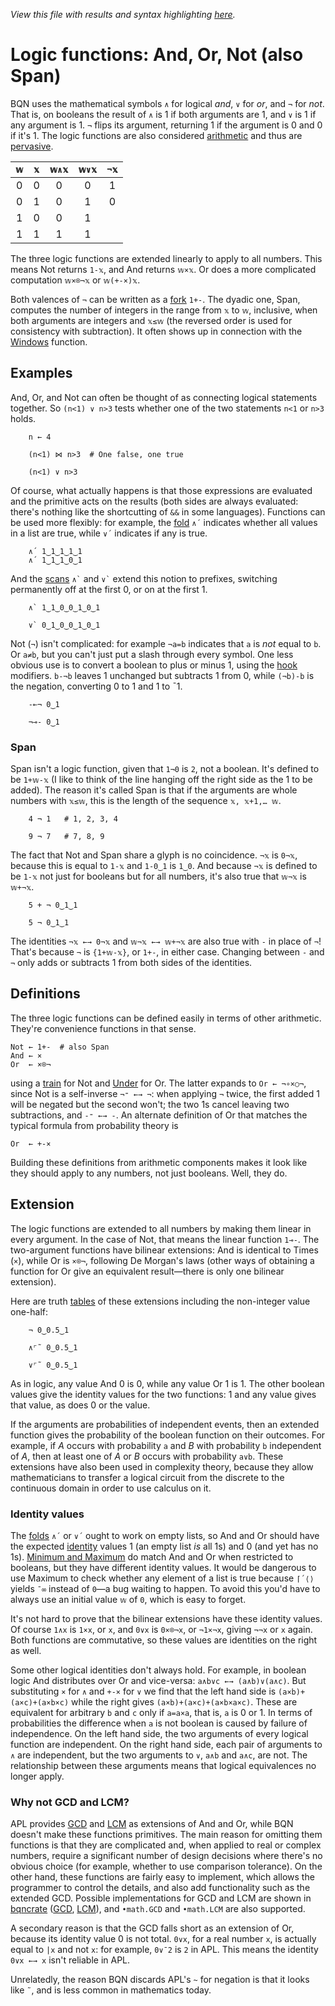 *View this file with results and syntax highlighting [here](https://saltytine.github.io/BQN/doc/logic.html).*

# Logic functions: And, Or, Not (also Span)

BQN uses the mathematical symbols `∧` for logical *and*, `∨` for *or*, and `¬` for *not*. That is, on booleans the result of `∧` is 1 if both arguments are 1, and `∨` is 1 if any argument is 1. `¬` flips its argument, returning 1 if the argument is 0 and 0 if it's 1. The logic functions are also considered [arithmetic](arithmetic.md) and thus are [pervasive](arithmetic.md#pervasion).

| `𝕨` | `𝕩` | `𝕨∧𝕩` | `𝕨∨𝕩` | `¬𝕩`
|:---:|:---:|:-----:|:-----:|:----:
|  0  |  0  |   0   |   0   |   1
|  0  |  1  |   0   |   1   |   0
|  1  |  0  |   0   |   1   |
|  1  |  1  |   1   |   1   |

The three logic functions are extended linearly to apply to all numbers. This means Not returns `1-𝕩`, and And returns `𝕨×𝕩`. Or does a more complicated computation `𝕨×⌾¬𝕩` or `𝕨(+-×)𝕩`.

Both valences of `¬` can be written as a [fork](train.md) `1+-`. The dyadic one, Span, computes the number of integers in the range from `𝕩` to `𝕨`, inclusive, when both arguments are integers and `𝕩≤𝕨` (the reversed order is used for consistency with subtraction). It often shows up in connection with the [Windows](windows.md) function.

## Examples

And, Or, and Not can often be thought of as connecting logical statements together. So `(n<1) ∨ n>3` tests whether one of the two statements `n<1` or `n>3` holds.

        n ← 4

        (n<1) ⋈ n>3  # One false, one true

        (n<1) ∨ n>3

Of course, what actually happens is that those expressions are evaluated and the primitive acts on the results (both sides are always evaluated: there's nothing like the shortcutting of `&&` in some languages). Functions can be used more flexibly: for example, the [fold](fold.md) `∧´` indicates whether all values in a list are true, while `∨´` indicates if any is true.

        ∧´ 1‿1‿1‿1‿1
        ∧´ 1‿1‿1‿0‿1

And the [scans](scan.md) `` ∧` `` and `` ∨` `` extend this notion to prefixes, switching permanently off at the first 0, or on at the first 1.

        ∧` 1‿1‿0‿0‿1‿0‿1

        ∨` 0‿1‿0‿0‿1‿0‿1

Not (`¬`) isn't complicated: for example `¬a=b` indicates that `a` is *not* equal to `b`. Or `a≠b`, but you can't just put a slash through every symbol. One less obvious use is to convert a boolean to plus or minus 1, using the [hook](hook.md) modifiers. `b-¬b` leaves 1 unchanged but subtracts 1 from 0, while `(¬b)-b` is the negation, converting 0 to 1 and 1 to ¯1.

        -⟜¬ 0‿1

        ¬⊸- 0‿1

### Span

Span isn't a logic function, given that `1¬0` is `2`, not a boolean. It's defined to be `1+𝕨-𝕩` (I like to think of the line hanging off the right side as the 1 to be added). The reason it's called Span is that if the arguments are whole numbers with `𝕩≤𝕨`, this is the length of the sequence `𝕩, 𝕩+1,… 𝕨`.

        4 ¬ 1   # 1, 2, 3, 4

        9 ¬ 7   # 7, 8, 9

The fact that Not and Span share a glyph is no coincidence. `¬𝕩` is `0¬𝕩`, because this is equal to `1-𝕩` and `1-0‿1` is `1‿0`. And because `¬𝕩` is defined to be `1-𝕩` not just for booleans but for all numbers, it's also true that `𝕨¬𝕩` is `𝕨+¬𝕩`.

        5 + ¬ 0‿1‿1

        5 ¬ 0‿1‿1

The identities `¬𝕩 ←→ 0¬𝕩` and `𝕨¬𝕩 ←→ 𝕨+¬𝕩` are also true with `-` in place of `¬`! That's because `¬` is `{1+𝕨-𝕩}`, or `1+-`, in either case. Changing between `-` and `¬` only adds or subtracts 1 from both sides of the identities.

## Definitions

The three logic functions can be defined easily in terms of other arithmetic. They're convenience functions in that sense.

    Not ← 1+-  # also Span
    And ← ×
    Or  ← ×⌾¬

using a [train](train.md) for Not and [Under](under.md) for Or. The latter expands to `Or ← ¬∘×○¬`, since Not is a self-inverse `¬⁼ ←→ ¬`: when applying `¬` twice, the first added 1 will be negated but the second won't; the two 1s cancel leaving two subtractions, and `-⁼ ←→ -`. An alternate definition of Or that matches the typical formula from probability theory is

    Or  ← +-×

Building these definitions from arithmetic components makes it look like they should apply to any numbers, not just booleans. Well, they do.

## Extension

The logic functions are extended to all numbers by making them linear in every argument. In the case of Not, that means the linear function `1⊸-`. The two-argument functions have bilinear extensions: And is identical to Times (`×`), while Or is `×⌾¬`, following De Morgan's laws (other ways of obtaining a function for Or give an equivalent result—there is only one bilinear extension).

Here are truth [tables](map.md#table) of these extensions including the non-integer value one-half:

        ¬ 0‿0.5‿1

        ∧⌜˜ 0‿0.5‿1

        ∨⌜˜ 0‿0.5‿1

As in logic, any value And 0 is 0, while any value Or 1 is 1. The other boolean values give the identity values for the two functions: 1 and any value gives that value, as does 0 or the value.

If the arguments are probabilities of independent events, then an extended function gives the probability of the boolean function on their outcomes. For example, if *A* occurs with probability `a` and *B* with probability `b` independent of *A*, then at least one of *A* or *B* occurs with probability `a∨b`. These extensions have also been used in complexity theory, because they allow mathematicians to transfer a logical circuit from the discrete to the continuous domain in order to use calculus on it.

### Identity values

The [folds](fold.md) `∧´` or `∨´` ought to work on empty lists, so And and Or should have the expected [identity](fold.md#identity-values) values 1 (an empty list *is* all 1s) and 0 (and yet has no 1s). [Minimum and Maximum](arithmetic.md#additional-arithmetic) do match And and Or when restricted to booleans, but they have different identity values. It would be dangerous to use Maximum to check whether any element of a list is true because `⌈´⟨⟩` yields `¯∞` instead of `0`—a bug waiting to happen. To avoid this you'd have to always use an initial value `𝕨` of `0`, which is easy to forget.

It's not hard to prove that the bilinear extensions have these identity values. Of course `1∧x` is `1×x`, or `x`, and `0∨x` is `0×⌾¬x`, or `¬1×¬x`, giving `¬¬x` or `x` again. Both functions are commutative, so these values are identities on the right as well.

Some other logical identities don't always hold. For example, in boolean logic And distributes over Or and vice-versa: `a∧b∨c ←→ (a∧b)∨(a∧c)`. But substituting `×` for `∧` and `+-×` for `∨` we find that the left hand side is `(a×b)+(a×c)+(a×b×c)` while the right gives `(a×b)+(a×c)+(a×b×a×c)`. These are equivalent for arbitrary `b` and `c` only if `a=a×a`, that is, `a` is 0 or 1. In terms of probabilities the difference when `a` is not boolean is caused by failure of independence. On the left hand side, the two arguments of every logical function are independent. On the right hand side, each pair of arguments to `∧` are independent, but the two arguments to `∨`, `a∧b` and `a∧c`, are not. The relationship between these arguments means that logical equivalences no longer apply.

### Why not GCD and LCM?

APL provides [GCD](https://aplwiki.com/wiki/GCD) and [LCM](https://aplwiki.com/wiki/LCM) as extensions of And and Or, while BQN doesn't make these functions primitives. The main reason for omitting them functions is that they are complicated and, when applied to real or complex numbers, require a significant number of design decisions where there's no obvious choice (for example, whether to use comparison tolerance). On the other hand, these functions are fairly easy to implement, which allows the programmer to control the details, and also add functionality such as the extended GCD. Possible implementations for GCD and LCM are shown in [bqncrate](https://saltytine.github.io/bqncrate) ([GCD](https://saltytine.github.io/bqncrate/?q=gcd), [LCM](https://saltytine.github.io/bqncrate/?q=lcm)), and `•math.GCD` and `•math.LCM` are also supported.

A secondary reason is that the GCD falls short as an extension of Or, because its identity value 0 is not total. `0∨x`, for a real number `x`, is actually equal to `|x` and not `x`: for example, `0∨¯2` is `2` in APL. This means the identity `0∨x ←→ x` isn't reliable in APL.

Unrelatedly, the reason BQN discards APL's `~` for negation is that it looks like `˜`, and is less common in mathematics today.
